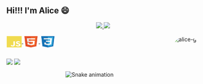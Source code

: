 ## Hi!!! I'm Alice 😄
<div align="center">
  <a href="https://github.com/aliceornelasx">
 <img height="150em" src="https://github-readme-stats.vercel.app/api?username=aliceornelasx&show_icons=true&theme=dracula&include_all_commits=true&count_private=true"/>
  <img height="150em" src="https://github-readme-stats.vercel.app/api/top-langs/?username=aliceornelasx&layout=compact&langs_count=7&theme=dracula"/>
</div>
<div style="display: inline_block"><br>
  <img align="center" alt="Alice-Js" height="30" width="40" src="https://raw.githubusercontent.com/devicons/devicon/master/icons/javascript/javascript-plain.svg">
  <img align="center" alt="Alice-HTML" height="30" width="40" src="https://raw.githubusercontent.com/devicons/devicon/master/icons/html5/html5-original.svg">
  <img align="center" alt="Alice-CSS" height="30" width="40" src="https://raw.githubusercontent.com/devicons/devicon/master/icons/css3/css3-original.svg">
  <img align="right"  alt="alice-gif" height="150"style="border-radius:50px;" src="https://cdn.discordapp.com/attachments/917603968530669572/955722370738450482/alice.gif">
  </div>
 
  ##

  <div>
   <a href = "mailto:aliceornelasx@hotmail.com"><img src="https://img.shields.io/badge/Microsoft_Outlook-0078D4?style=for-the-badge&logo=microsoft-outlook&logoColor=white" target="_blank"></a>
  <a href="https://www.linkedin.com/in/aliceornelasx" target="_blank"><img src="https://img.shields.io/badge/-LinkedIn-%230077B5?style=for-the-badge&logo=linkedin&logoColor=white" target="_blank"></a> 
    
  <div align="center">
  
  ![Snake animation](https://github.com/danielbped/danielbped/blob/output/github-contribution-grid-snake.svg)
  
</div>
    
  </div>
